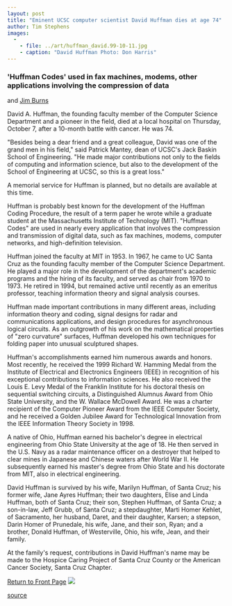```yaml
---
layout: post
title: "Eminent UCSC computer scientist David Huffman dies at age 74"
author: Tim Stephens
images:
  -
    - file: ../art/huffman_david.99-10-11.jpg
    - caption: "David Huffman Photo: Don Harris"
---
```


### 'Huffman Codes' used in fax machines, modems, other applications involving the compression of data

and [Jim Burns][1]

David A. Huffman, the founding faculty member of the Computer Science Department and a pioneer in the field, died at a local hospital on Thursday, October 7, after a 10-month battle with cancer. He was 74.

"Besides being a dear friend and a great colleague, David was one of the grand men in his field," said Patrick Mantey, dean of UCSC's Jack Baskin School of Engineering. "He made major contributions not only to the fields of computing and information science, but also to the development of the School of Engineering at UCSC, so this is a great loss."

A memorial service for Huffman is planned, but no details are available at this time.

Huffman is probably best known for the development of the Huffman Coding Procedure, the result of a term paper he wrote while a graduate student at the Massachusetts Institute of Technology (MIT). "Huffman Codes" are used in nearly every application that involves the compression and transmission of digital data, such as fax machines, modems, computer networks, and high-definition television.

Huffman joined the faculty at MIT in 1953. In 1967, he came to UC Santa Cruz as the founding faculty member of the Computer Science Department. He played a major role in the development of the department's academic programs and the hiring of its faculty, and served as chair from 1970 to 1973. He retired in 1994, but remained active until recently as an emeritus professor, teaching information theory and signal analysis courses.

Huffman made important contributions in many different areas, including information theory and coding, signal designs for radar and communications applications, and design procedures for asynchronous logical circuits. As an outgrowth of his work on the mathematical properties of "zero curvature" surfaces, Huffman developed his own techniques for folding paper into unusual sculptured shapes.

Huffman's accomplishments earned him numerous awards and honors. Most recently, he received the 1999 Richard W. Hamming Medal from the Institute of Electrical and Electronics Engineers (IEEE) in recognition of his exceptional contributions to information sciences. He also received the Louis E. Levy Medal of the Franklin Institute for his doctoral thesis on sequential switching circuits, a Distinguished Alumnus Award from Ohio State University, and the W. Wallace McDowell Award. He was a charter recipient of the Computer Pioneer Award from the IEEE Computer Society, and he received a Golden Jubilee Award for Technological Innovation from the IEEE Information Theory Society in 1998.

A native of Ohio, Huffman earned his bachelor's degree in electrical engineering from Ohio State University at the age of 18. He then served in the U.S. Navy as a radar maintenance officer on a destroyer that helped to clear mines in Japanese and Chinese waters after World War II. He subsequently earned his master's degree from Ohio State and his doctorate from MIT, also in electrical engineering.

David Huffman is survived by his wife, Marilyn Huffman, of Santa Cruz; his former wife, Jane Ayres Huffman; their two daughters, Elise and Linda Huffman, both of Santa Cruz; their son, Stephen Huffman, of Santa Cruz; a son-in-law, Jeff Grubb, of Santa Cruz; a stepdaughter, Marti Homer Kehlet, of Sacramento, her husband, Daret, and their daughter, Karsen; a stepson, Darin Homer of Prunedale, his wife, Jane, and their son, Ryan; and a brother, Donald Huffman, of Westerville, Ohio, his wife, Jean, and their family.

At the family's request, contributions in David Huffman's name may be made to the Hospice Caring Project of Santa Cruz County or the American Cancer Society, Santa Cruz Chapter.

[Return to Front Page][2] ![ ][3]

[1]: mailto:jrburns@cats.ucsc.edu
[2]: ../../index.html
[3]: ../../images/trans.gif

[source](http://www1.ucsc.edu/currents/99-00/10-11/huffman.html "Permalink to huffman")
